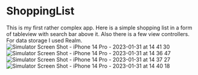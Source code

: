 # ShoppingList
This is my first rather complex app. Here is a simple shopping list in a form of tableview with search bar above it. Also there is a few view controllers. For data storage I used Realm.
![Simulator Screen Shot - iPhone 14 Pro - 2023-01-31 at 14 41 30](https://user-images.githubusercontent.com/82120033/215767994-6814cc50-3a63-4171-a708-ef27f1f6b037.png)
![Simulator Screen Shot - iPhone 14 Pro - 2023-01-31 at 14 36 47](https://user-images.githubusercontent.com/82120033/215768013-fccfc822-4c18-4042-ab71-d6eaab202ab6.png)
![Simulator Screen Shot - iPhone 14 Pro - 2023-01-31 at 14 37 27](https://user-images.githubusercontent.com/82120033/215768023-9be0d376-4975-4f7f-a3e9-6dfb83abf1e2.png)
![Simulator Screen Shot - iPhone 14 Pro - 2023-01-31 at 14 40 18](https://user-images.githubusercontent.com/82120033/215768036-d53fe8a6-67bf-44bc-8465-00942fca401d.png)
